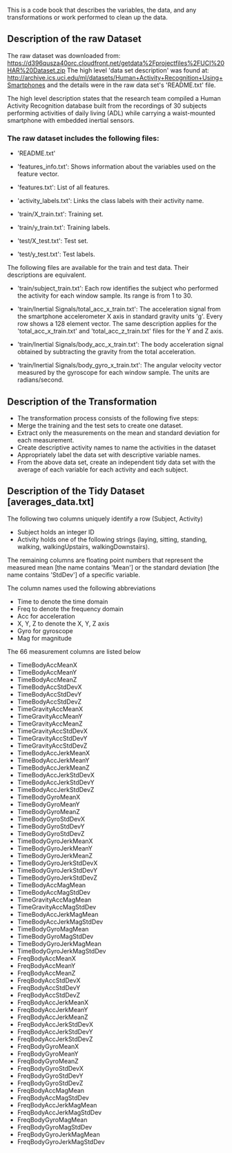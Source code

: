 This is a code book that describes the variables, the data, and any transformations or work performed to clean up the data.

## Description of the raw Dataset

The raw dataset was downloaded from: https://d396qusza40orc.cloudfront.net/getdata%2Fprojectfiles%2FUCI%20HAR%20Dataset.zip
The high level 'data set description' was found at: http://archive.ics.uci.edu/ml/datasets/Human+Activity+Recognition+Using+Smartphones and the details were in the raw data set's 'README.txt' file.

The high level description states that the research team compiled a Human Activity Recognition database built from the recordings of 30 subjects performing activities of daily living (ADL) while carrying a waist-mounted smartphone with embedded inertial sensors.

### The raw dataset includes the following files:

- 'README.txt'

- 'features_info.txt': Shows information about the variables used on the feature vector.

- 'features.txt': List of all features.

- 'activity_labels.txt': Links the class labels with their activity name.

- 'train/X_train.txt': Training set.

- 'train/y_train.txt': Training labels.

- 'test/X_test.txt': Test set.

- 'test/y_test.txt': Test labels.

The following files are available for the train and test data. Their descriptions are equivalent. 

- 'train/subject_train.txt': Each row identifies the subject who performed the activity for each window sample. Its range is from 1 to 30. 

- 'train/Inertial Signals/total_acc_x_train.txt': The acceleration signal from the smartphone accelerometer X axis in standard gravity units 'g'. Every row shows a 128 element vector. The same description applies for the 'total_acc_x_train.txt' and 'total_acc_z_train.txt' files for the Y and Z axis. 

- 'train/Inertial Signals/body_acc_x_train.txt': The body acceleration signal obtained by subtracting the gravity from the total acceleration. 

- 'train/Inertial Signals/body_gyro_x_train.txt': The angular velocity vector measured by the gyroscope for each window sample. The units are radians/second. 


## Description of the Transformation

- The transformation process consists of the following five steps:
 - Merge the training and the test sets to create one dataset.
 - Extract only the measurements on the mean and standard deviation for each measurement. 
 - Create descriptive activity names to name the activities in the dataset
 - Appropriately label the data set with descriptive variable names. 
 - From the above data set, create an independent tidy data set with the average of each variable for each activity and each subject.



## Description of the Tidy Dataset [averages_data.txt]

The following two columns uniquely identify a row (Subject, Activity)

- Subject holds an integer ID
- Activity holds one of the following strings (laying, sitting, standing, walking, walkingUpstairs, walkingDownstairs).

The remaining columns are floating point numbers that represent the measured mean [the name contains 'Mean'] or
the standard deviation [the name contains 'StdDev'] of a specific variable.

 The column names used the following abbreviations

 - Time to denote the time domain
 - Freq to denote the frequency domain
 - Acc for acceleration
 - X, Y, Z to denote the X, Y, Z axis
 - Gyro for gyroscope
 - Mag for magnitude
 
The 66 measurement columns are listed below

  - TimeBodyAccMeanX
  - TimeBodyAccMeanY
  - TimeBodyAccMeanZ
  - TimeBodyAccStdDevX
  - TimeBodyAccStdDevY
  - TimeBodyAccStdDevZ
  - TimeGravityAccMeanX
  - TimeGravityAccMeanY
  - TimeGravityAccMeanZ
  - TimeGravityAccStdDevX
  - TimeGravityAccStdDevY
  - TimeGravityAccStdDevZ
  - TimeBodyAccJerkMeanX
  - TimeBodyAccJerkMeanY
  - TimeBodyAccJerkMeanZ
  - TimeBodyAccJerkStdDevX
  - TimeBodyAccJerkStdDevY
  - TimeBodyAccJerkStdDevZ
  - TimeBodyGyroMeanX
  - TimeBodyGyroMeanY
  - TimeBodyGyroMeanZ
  - TimeBodyGyroStdDevX
  - TimeBodyGyroStdDevY
  - TimeBodyGyroStdDevZ
  - TimeBodyGyroJerkMeanX
  - TimeBodyGyroJerkMeanY
  - TimeBodyGyroJerkMeanZ
  - TimeBodyGyroJerkStdDevX
  - TimeBodyGyroJerkStdDevY
  - TimeBodyGyroJerkStdDevZ
  - TimeBodyAccMagMean
  - TimeBodyAccMagStdDev
  - TimeGravityAccMagMean
  - TimeGravityAccMagStdDev
  - TimeBodyAccJerkMagMean
  - TimeBodyAccJerkMagStdDev
  - TimeBodyGyroMagMean
  - TimeBodyGyroMagStdDev
  - TimeBodyGyroJerkMagMean
  - TimeBodyGyroJerkMagStdDev
  - FreqBodyAccMeanX
  - FreqBodyAccMeanY
  - FreqBodyAccMeanZ
  - FreqBodyAccStdDevX
  - FreqBodyAccStdDevY
  - FreqBodyAccStdDevZ
  - FreqBodyAccJerkMeanX
  - FreqBodyAccJerkMeanY
  - FreqBodyAccJerkMeanZ
  - FreqBodyAccJerkStdDevX
  - FreqBodyAccJerkStdDevY
  - FreqBodyAccJerkStdDevZ
  - FreqBodyGyroMeanX
  - FreqBodyGyroMeanY
  - FreqBodyGyroMeanZ
  - FreqBodyGyroStdDevX
  - FreqBodyGyroStdDevY
  - FreqBodyGyroStdDevZ
  - FreqBodyAccMagMean
  - FreqBodyAccMagStdDev
  - FreqBodyAccJerkMagMean
  - FreqBodyAccJerkMagStdDev
  - FreqBodyGyroMagMean
  - FreqBodyGyroMagStdDev
  - FreqBodyGyroJerkMagMean
  - FreqBodyGyroJerkMagStdDev

